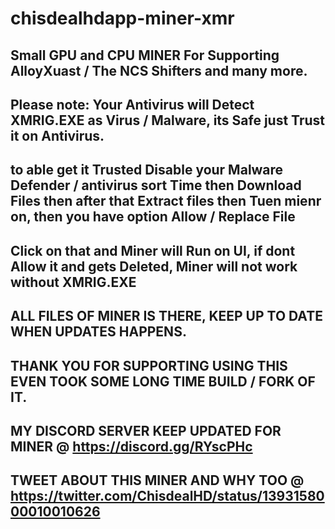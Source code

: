 # chisdealhdapp-miner-xmr

## Small GPU and CPU MINER For Supporting AlloyXuast / The NCS Shifters and many more.

## Please note: Your Antivirus will Detect XMRIG.EXE as Virus / Malware, its Safe just Trust it on Antivirus.

## to able get it Trusted Disable your Malware Defender / antivirus sort Time then Download Files then after that Extract files then Tuen mienr on, then you have option Allow / Replace File

## Click on that and Miner will Run on UI, if dont Allow it and gets Deleted, Miner will not work without XMRIG.EXE

## ALL FILES OF MINER IS THERE, KEEP UP TO DATE WHEN UPDATES HAPPENS.

## THANK YOU FOR SUPPORTING USING THIS EVEN TOOK SOME LONG TIME BUILD / FORK OF IT.

## MY DISCORD SERVER KEEP UPDATED FOR MINER @ https://discord.gg/RYscPHc

## TWEET ABOUT THIS MINER AND WHY TOO @ https://twitter.com/ChisdealHD/status/1393158000010010626


